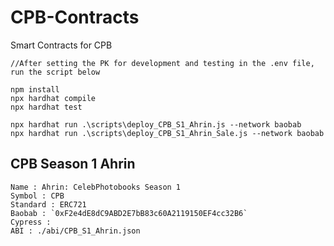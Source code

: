 # CPB-Contracts
Smart Contracts for CPB

```
//After setting the PK for development and testing in the .env file, run the script below

npm install
npx hardhat compile
npx hardhat test

npx hardhat run .\scripts\deploy_CPB_S1_Ahrin.js --network baobab
npx hardhat run .\scripts\deploy_CPB_S1_Ahrin_Sale.js --network baobab

```

## CPB Season 1 Ahrin
```
Name : Ahrin: CelebPhotobooks Season 1
Symbol : CPB
Standard : ERC721
Baobab : `0xF2e4dE8dC9ABD2E7bB83c60A2119150EF4cc32B6`
Cypress : 
ABI : ./abi/CPB_S1_Ahrin.json
```

